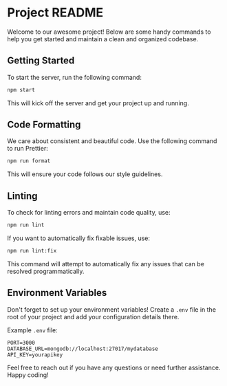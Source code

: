 # Project README

Welcome to our awesome project! Below are some handy commands to help you get started and maintain a clean and organized codebase.

## Getting Started

To start the server, run the following command:

```bash
npm start
```

This will kick off the server and get your project up and running.

## Code Formatting

We care about consistent and beautiful code. Use the following command to run Prettier:

```bash
npm run format
```

This will ensure your code follows our style guidelines.

## Linting

To check for linting errors and maintain code quality, use:

```bash
npm run lint
```

If you want to automatically fix fixable issues, use:

```bash
npm run lint:fix
```

This command will attempt to automatically fix any issues that can be resolved programmatically.

## Environment Variables

Don't forget to set up your environment variables! Create a `.env` file in the root of your project and add your configuration details there.

Example `.env` file:

```
PORT=3000
DATABASE_URL=mongodb://localhost:27017/mydatabase
API_KEY=yourapikey
```

Feel free to reach out if you have any questions or need further assistance. Happy coding!